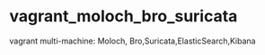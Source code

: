 vagrant_moloch_bro_suricata
===========================

vagrant multi-machine: Moloch, Bro,Suricata,ElasticSearch,Kibana

